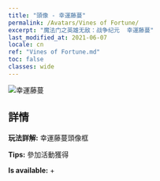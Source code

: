```yaml
---
title: "頭像 - 幸運藤蔓"
permalink: /Avatars/Vines of Fortune/
excerpt: "魔法门之英雄无敌：战争纪元  幸運藤蔓"
last_modified_at: 2021-06-07
locale: cn
ref: "Vines of Fortune.md"
toc: false
classes: wide
---
```

 ![幸運藤蔓](/images/a/avatarFrame_92.png)

## 詳情

 **玩法詳解:** 幸運藤蔓頭像框 

 **Tips:** 參加活動獲得 

 **Is available:**  + 

